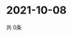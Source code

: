# 2021-10-08
  共 0条

  <!-- BEGIN -->
  <!-- 最后更新时间Fri Oct 08 2021 17:12:26 GMT+0000 (Coordinated Universal Time) -->
  
  <!-- END -->
  
  